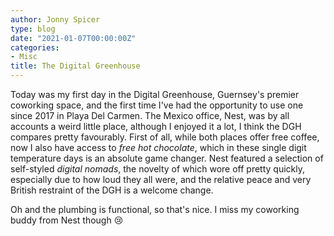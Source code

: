 ```yaml
---
author: Jonny Spicer
type: blog
date: "2021-01-07T00:00:00Z"
categories:
- Misc
title: The Digital Greenhouse
---
```

Today was my first day in the Digital Greenhouse, Guernsey's premier coworking space, and the first time I've had the opportunity to use one since 2017 in Playa Del Carmen. The Mexico
office, Nest, was by all accounts a weird little place, although I enjoyed it a lot, I think the DGH compares pretty favourably. First of all, while both places offer free coffee, now
I also have access to *free hot chocolate*, which in these single digit temperature days is an absolute game changer. Nest featured a selection of self-styled *digital nomads*, the
novelty of which wore off pretty quickly, especially due to how loud they all were, and the relative peace and very British restraint of the DGH is a welcome change.

Oh and the plumbing is functional, so that's nice. I miss my coworking buddy from Nest though 😢
